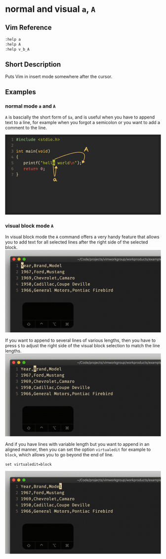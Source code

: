 # normal and visual `a`, `A`

## Vim Reference

    :help a
    :help A
    :help v_b_A

## Short Description
Puts Vim in insert mode somewhere after the cursor.

## Examples

### normal mode `a` and `A`

`A` is bascially the short form of `$a`, and is useful when you have to append text to a line, for example when you forgot a
semicolon or you want to add a comment to the line.

![normal mode a and A](img/nv_aA_1.png)

### visual block mode `A`

In visual block mode the `A` command offers a very handy feature that allows you to add text for all selected lines
after the right side of the selected block.
![normal mode a and A](img/nv_aA_2.gif)

If you want to append to several lines of various lengths, then you have to press `$` to adjust the
right side of the visual block selection to match the line lengths.
![normal mode a and A](img/nv_aA_3.gif)

And if you have lines with variable length but you want to append in an aligned manner, then you can set the option
`virtualedit` for example to `block`, which allows you to go beyond the end of line.

    set virtualedit=block

![normal mode a and A](img/nv_aA_4.gif)
